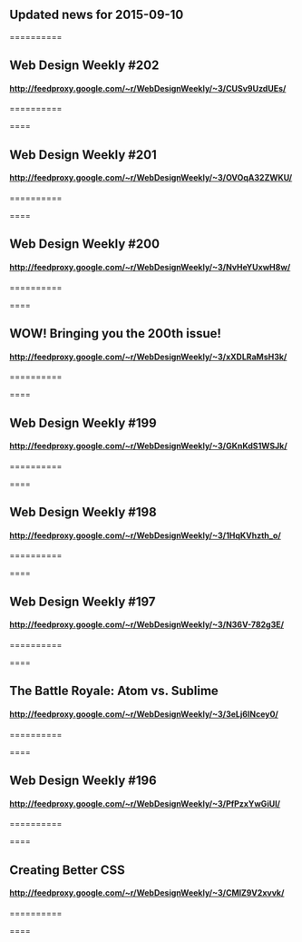 ## Updated news for 2015-09-10 

==========
## Web Design Weekly #202
#### http://feedproxy.google.com/~r/WebDesignWeekly/~3/CUSv9UzdUEs/

==========

====
## Web Design Weekly #201
#### http://feedproxy.google.com/~r/WebDesignWeekly/~3/OVOqA32ZWKU/

==========

====
## Web Design Weekly #200
#### http://feedproxy.google.com/~r/WebDesignWeekly/~3/NvHeYUxwH8w/

==========

====
## WOW! Bringing you the 200th issue!
#### http://feedproxy.google.com/~r/WebDesignWeekly/~3/xXDLRaMsH3k/

==========

====
## Web Design Weekly #199
#### http://feedproxy.google.com/~r/WebDesignWeekly/~3/GKnKdS1WSJk/

==========

====
## Web Design Weekly #198
#### http://feedproxy.google.com/~r/WebDesignWeekly/~3/1HqKVhzth_o/

==========

====
## Web Design Weekly #197
#### http://feedproxy.google.com/~r/WebDesignWeekly/~3/N36V-782g3E/

==========

====
## The Battle Royale: Atom vs. Sublime
#### http://feedproxy.google.com/~r/WebDesignWeekly/~3/3eLj6INcey0/

==========

====
## Web Design Weekly #196
#### http://feedproxy.google.com/~r/WebDesignWeekly/~3/PfPzxYwGiUI/

==========

====
## Creating Better CSS
#### http://feedproxy.google.com/~r/WebDesignWeekly/~3/CMlZ9V2xvvk/

==========

====
